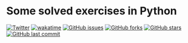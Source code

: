 # Some solved exercises in Python

[![Twitter](https://img.shields.io/twitter/url?style=social&url=https%3A%2F%2Ftwitter.com%2Fwendreolf)](https://twitter.com/intent/tweet?text=Wow:&url=https%3A%2F%2Fgithub.com%2Fwendreof%2FpyExercises%2F)
[![wakatime](https://wakatime.com/badge/github/wendreof/pyExercises.svg)](https://wakatime.com/badge/github/wendreof/pyExercises)
[![GitHub issues](https://img.shields.io/github/issues/wendreof/pyExercises)](https://github.com/wendreof/pyExercises/issues)
[![GitHub forks](https://img.shields.io/github/forks/wendreof/pyExercises)](https://github.com/wendreof/pyExercises/network)
[![GitHub stars](https://img.shields.io/github/stars/wendreof/pyExercises)](https://github.com/wendreof/pyExercises/stargazers)
[![GitHub last commit](https://img.shields.io/github/last-commit/wendreof/pyExercises)](https://github.com/wendreof/pyExercises/commits/master)